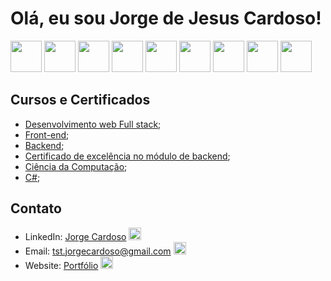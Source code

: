 # Olá, eu sou Jorge de Jesus Cardoso!

<div>
  <img src="https://cdn.iconscout.com/icon/free/png-256/free-typescript-1174965.png?f=webp" style="width: 50px; height: 50px;" />
  <img src="https://icons.veryicon.com/png/o/business/vscode-program-item-icon/javascript-3.png" style="width: 50px; height: 50px;" />
  <img src="https://cdn.iconscout.com/icon/free/png-256/free-react-1-282599.png?f=webp" style="width: 50px; height: 50px;" />
  <img src="https://static-00.iconduck.com/assets.00/node-js-icon-454x512-nztofx17.png" style="width: 50px; height: 50px;" />
  <img src="https://upload.wikimedia.org/wikipedia/commons/thumb/8/88/Status_iucn_EX_icon.svg/480px-Status_iucn_EX_icon.svg.png" style="width: 50px; height: 50px;" />
  <img src="https://cdn-icons-png.flaticon.com/512/919/919836.png" style="width: 50px; height: 50px;" />
  <img src="https://open-telemetry.github.io/opentelemetry-sqlcommenter/images/sequelize-logo.png"  style="width: 50px; height: 50px;" />
  <img src="https://www.shutterstock.com/shutterstock/photos/1764554234/display_1500/stock-vector-emblem-of-c-sharp-programming-language-blue-hexagon-with-the-letter-c-and-number-symbol-inside-1764554234.jpg" style="width: 50px; height: 50px;" />
  <img src="https://cdn.worldvectorlogo.com/logos/docker.svg"  style="width: 50px; height: 50px;" />
</div>

## Cursos e Certificados

- [Desenvolvimento web Full stack]('https://www.credential.net/1e1975bb-7c61-4aec-a77d-a81c8c199d8b#gs.cz1vvs');
- [Front-end]('https://www.credential.net/823da209-e7a5-4dff-9f47-11822fe8e08a#gs.cz1w91');
- [Backend]('https://www.credential.net/09d51e17-e943-4f2c-a10c-e18fadd354fd#gs.cz1wgd');
- [Certificado de excelência no módulo de backend]('https://www.credential.net/37371a47-8cfb-4470-8d26-e4e44c0fe310#gs.cz1w74');
- [Ciência da Computação]('https://www.credential.net/df4b3d9c-6ad5-428a-9629-f692c61df1c8?record_view=true');
- [C#]('https://www.credential.net/cebaf7f2-1d6d-4348-889a-d2551995467b#gs.cz1w4b');


## Contato

- LinkedIn: [Jorge Cardoso](https://www.linkedin.com/in/jorgejesuscardoso/)  <img src="https://static-00.iconduck.com/assets.00/linkedin-icon-1024x1024-net2o24e.png" style="width: 20px; heigth: 20px" />
- Email: tst.jorgecardoso@gmail.com <img src="https://logowik.com/content/uploads/images/gmail-new-icon5198.jpg" style="width: 20px; heigth: 20px" />
- Website: [Portfólio](https://bushidodevlab.netlify.app/) <img src="https://cdn-icons-png.flaticon.com/512/5602/5602732.png" style="width: 20px; heigth: 20px" />
